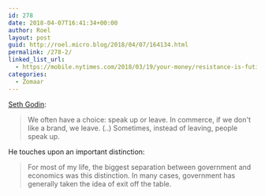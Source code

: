 ```yaml
---
id: 278
date: 2018-04-07T16:41:34+00:00
author: Roel
layout: post
guid: http://roel.micro.blog/2018/04/07/164134.html
permalink: /278-2/
linked_list_url:
  - https://mobile.nytimes.com/2018/03/19/your-money/resistance-is-futile-to-change-habits-try-replacement-instead.html
categories:
  - Zomaar
---
```

 [Seth Godin](http://sethgodin.typepad.com/seths_blog/2018/04/exit-voice-and-loyalty.html):

> We often have a choice: speak up or leave. In commerce, if we don't like a brand, we leave. (..) 
Sometimes, instead of leaving, people speak up.

He touches upon an important distinction:

>For most of my life, the biggest separation between government and economics was this distinction.
In many cases, government has generally taken the idea of exit off the table.
